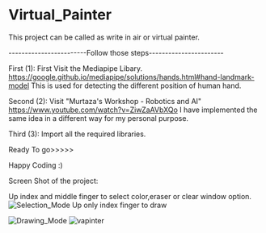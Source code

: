 # Virtual_Painter
This project can be called as write in air or virtual painter.

------------------------Follow those steps-----------------------

First (1):
First Visit the Mediapipe Libary. https://google.github.io/mediapipe/solutions/hands.html#hand-landmark-model
This is used for detecting the different position of human hand.

Second (2):
Visit "Murtaza's Workshop - Robotics and AI"  https://www.youtube.com/watch?v=ZiwZaAVbXQo
I have implemented the same idea in a different way for my personal purpose.

Third (3):
Import all the required libraries.

 Ready To go>>>>>  
 
 Happy Coding :)
 
 Screen Shot of the project:
 
 Up index and middle finger to select color,eraser or clear window option.
  ![Selection_Mode](https://user-images.githubusercontent.com/28311232/119270545-ff1c0800-bc1e-11eb-9696-1f6b44c14b66.JPG)
 Up only index finger to draw
 
  ![Drawing_Mode](https://user-images.githubusercontent.com/28311232/119270550-05aa7f80-bc1f-11eb-9113-f5fd134a0c9a.JPG)
  ![vapinter](https://user-images.githubusercontent.com/28311232/119270555-0cd18d80-bc1f-11eb-82a1-7902a7f3c643.JPG)

  



 
